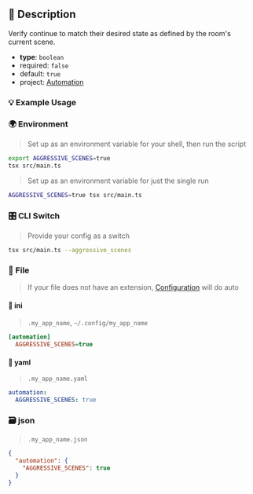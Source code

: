 ## 📜 Description

Verify continue to match their desired state as defined by the room's current scene.

- **type**: `boolean`
- required: `false`
- default: `true`
- project: [Automation](/home-automation/automation)

### 💡 Example Usage

### 🌍 Environment

> Set up as an environment variable for your shell, then run the script
```bash
export AGGRESSIVE_SCENES=true
tsx src/main.ts
```
> Set up as an environment variable for just the single run

```bash
AGGRESSIVE_SCENES=true tsx src/main.ts
```
### 🎛️ CLI Switch

> Provide your config as a switch
```bash
tsx src/main.ts --aggressive_scenes
```
### 📁 File
>  If your file does not have an extension, [Configuration](/core/configuration) will do auto
#### 📘 ini

> `.my_app_name`, `~/.config/my_app_name`

```ini
[automation]
  AGGRESSIVE_SCENES=true
```
#### 📄 yaml

> `.my_app_name.yaml`

```yaml
automation:
  AGGRESSIVE_SCENES: true
```
### 🗃️ json

> `.my_app_name.json`

```json
{
  "automation": {
    "AGGRESSIVE_SCENES": true
  }
}
```
